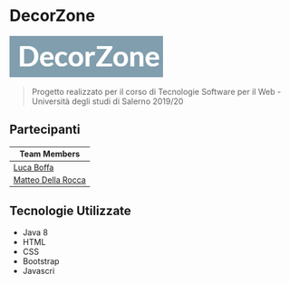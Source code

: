 # DecorZone

![DecorZone Logo](https://github.com/mattdr5/DecorZone/blob/main/DecorZoneLogo.png)

> Progetto realizzato per il corso di Tecnologie Software per il Web - Università degli studi di Salerno 2019/20

## Partecipanti

| Team Members |
|---|
| [Luca Boffa]()  |
| [Matteo Della Rocca](https://github.com/mattdr5) |

## Tecnologie Utilizzate

* Java 8
* HTML
* CSS
* Bootstrap
* Javascri
